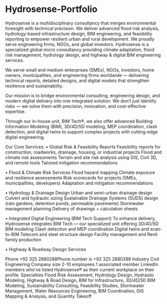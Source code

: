 # Hydrosense-Portfolio
Hydrosense is a multidisciplinary consultancy that merges environmental foresight with technical precision. We deliver advanced flood risk analysis, hydrology-based infrastructure design, BIM engineering, and feasibility reporting to empower resilient urban and rural development. We proudly serve engineering firms, NGOs, and global investors.
Hydrosense is a specialized global micro consultancy providing climate adaptation, flood risk management, hydrology design, and highway & digital BIM engineering services.

We serve small and medium enterprises (SMEs), NGOs, investors, home owners, municipalities, and engineering firms worldwide — delivering technical reports, detailed designs, and digital models that strengthen resilience and sustainability.

Our mission is to bridge environmental consulting, engineering design, and modern digital delivery into one integrated solution.
We don’t just identify risks — we solve them with precision, innovation, and cost-effective expertise.

Through our in-house unit, BIM Tech®, we also offer advanced Building Information Modeling (BIM), 3D/4D/5D modeling, MEP coordination, clash detection, and digital twins to support complex projects with cutting-edge digital engineering.

Our Core Services:
• Global Risk & Feasibility Reports
Feasibility reports for construction, roadworks, drainage, housing, or industrial projects
Flood and climate risk assessments
Terrain and site risk analysis using GIS, Civil 3D, and remote tools
Tailored mitigation recommendations
 
• Flood & Climate Risk Services
Flood hazard mapping
Climate exposure and resilience assessments
Risk scorecards for projects (SMEs, municipalities, developers)
Adaptation and mitigation recommendations

• Hydrology & Drainage Design
Urban and semi-urban drainage design
Culvert and hydraulic sizing
Sustainable Drainage Systems (SUDS) design (rain gardens, detention ponds, permeable pavements)
Stormwater management planning
Delivery of drawings + calculation sheets

• Integrated Digital Engineering (BIM Tech Support)
To enhance delivery, Hydrosense integrates BIM Tech — our specialized unit offering
3D/4D/5D BIM modeling
Clash detection and MEP coordination
Digital twins and scan-to-BIM
Telecom and steel structure design
Facility management and Revit family production

• Highway & Roadway Design Services
    

Phone
+92 325 2880288Phone number is +92 325 2880288
Industry
Civil Engineering
Company size
2-10 employees
1 associated member LinkedIn members who’ve listed Hydrosense® as their current workplace on their profile.
Specialties
Flood Risk Assessment, Hydrology Design, Hydraulic Modeling, Highway & Road Design, BIM for Infrastructure, 3D/4D/5D BIM Modeling, Sustainability Consulting, Feasibility Studies, Stormwater Management, Water Resources Engineering, BIM Coordination, GIS Mapping & Analysis, and Quantity Takeoff
